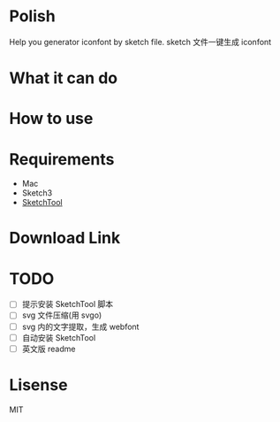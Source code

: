 # Polish
Help you generator iconfont by sketch file.
sketch 文件一键生成 iconfont

# What it can do

# How to use

# Requirements
- Mac
- Sketch3
- [SketchTool](http://www.sketchapp.com/tool/)

# Download Link


# TODO
- [ ] 提示安装 SketchTool 脚本
- [ ] svg 文件压缩(用 svgo)
- [ ] svg 内的文字提取，生成 webfont
- [ ] 自动安装 SketchTool
- [ ] 英文版 readme

#

# Lisense
MIT
